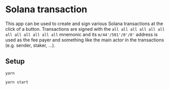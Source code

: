 # Solana transaction

This app can be used to create and sign various Solana transactions at the click of a button. Transactions are signed with the `all all all all all all all all all all all all` mnemonic and its `m/44'/501'/0'/0'` address is used as the fee payer and something like the main actor in the transactions (e.g. sender, staker, ...).

## Setup

```
yarn
```

```
yarn start
```
